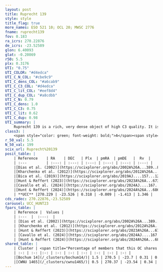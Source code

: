 ```yaml
---
layout: post
title: Ruprecht 139
style: style
title_flag: true
more_names: ESO 521 10; OCL 20; MWSC 2776
fname: ruprecht139
fov: 0.183
ra_icrs: 270.22876
de_icrs: -23.52589
glon: 6.40093
glat: -0.20869
r50: 5.5
plx: 0.3176
UTI: "0.75"
UTI_COLOR: "#d4edca"
UTI_C_N_COL: "#cbe9c9"
UTI_C_dens_COL: "#a6cab9"
UTI_C_C3_COL: "#d4edca"
UTI_C_lit_COL: "#eef8d4"
UTI_C_dup_COL: "#a8cdbb"
UTI_C_N: 0.79
UTI_C_dens: 1.0
UTI_C_C3: 0.75
UTI_C_lit: 0.62
UTI_C_dup: 0.98
UTI_summary: |
    Ruprecht 139 is a rich, very dense object of high C3 quality. It is moderately studied in the literature.This is a unique object, which shares a very small percentage of members with at least one previously reported entry.
class3: |
    <span style="color: green; font-weight: bold;">A</span><span style="color: #FFC300; font-weight: bold;">B</span>
r_50_val: 5.5
N_50_val: 199
scix_url: Ruprecht%20139
posit_table: |
    | Reference    | RA    | DEC   | Plx  | pmRA  | pmDE   |  Rv  |
    | :---         | :---: | :---: | :---: | :---: | :---: | :---: |
    |[Dias et al. (2002)](https://scixplorer.org/abs/2002A%26A...389..871D) | 270.262 | -23.533 | -- | -1.77 | -1.41 | -- |
    |[Kharchenko et al. (2012)](https://scixplorer.org/abs/2012A%26A...543A.156K) | 270.248 | -23.535 | -- | 0.46 | -3.87 | -- |
    |[Bica et al. (2019)](https://scixplorer.org/abs/2019AJ....157...12B) | 270.242 | -23.535 | -- | -- | -- | -- |
    |[Hunt & Reffert (2023)](https://scixplorer.org/abs/2023A%26A...673A.114H) | 270.236 | -23.545 | 0.291 | 0.011 | -1.416 | -31.414 |
    |[Cavallo et al. (2024)](https://scixplorer.org/abs/2024AJ....167...12C) | 270.24 | -23.528 | 0.291 | -- | -- | -- |
    |[Hunt & Reffert (2024)](https://scixplorer.org/abs/2024A%26A...686A..42H) | 270.236 | -23.545 | 0.291 | 0.011 | -1.416 | -31.414 |
    | **UCC** |270.229 | -23.526 | 0.318 | -0.009 | -1.413 | 1.346 | 
cds_radec: 270.22876,-23.52589
carousel: UCC_HUNT23
fpars_table: |
    | Reference |  Values |
    | :---  |  :---:  |
    | [Dias et al. (2002)](https://scixplorer.org/abs/2002A%26A...389..871D) | `E(B-V)=0.15, Dist=550.0, Age=9.05` |
    | [Kharchenko et al. (2012)](https://scixplorer.org/abs/2012A%26A...543A.156K) | `e_bv=0.104, distance=593, log_age=9.05` |
    | [Hunt & Reffert (2023)](https://scixplorer.org/abs/2023A%26A...673A.114H) | `AV50=4.027, diffAV50=2.68, MOD50=12.473, logAge50=7.037` |
    | [Cavallo et al. (2024)](https://scixplorer.org/abs/2024AJ....167...12C) | `AV50=4.22, dMod50=12.47, logAge50=7.04, [Fe/H]50=-0.05` |
    | [Hunt & Reffert (2024)](https://scixplorer.org/abs/2024A%26A...686A..42H) | `MassJ=1069.65` |
shared_table: |
    | Cluster | <span title="Percentage of members that this OC shares with the ones listed">%</span>   | RA   | DEC   | Plx   | pmRA  | pmDE  | Rv | UTI |
    | :-: | :-: |:-: | :-: | :-: | :-: | :-: | :-: | :-: |
    |[Bochum 14](/_clusters/bochum14/)| 1.5 | 270.5 | -23.7 | 0.31 | 0.25 | -1.12 | 110.24 |0.86 |
    |[CWNU 1465](/_clusters/cwnu1465/)| 0.5 | 270.37 | -23.54 | 0.34 | -0.44 | -1.64 | 22.07 |0.64 |
---
```

